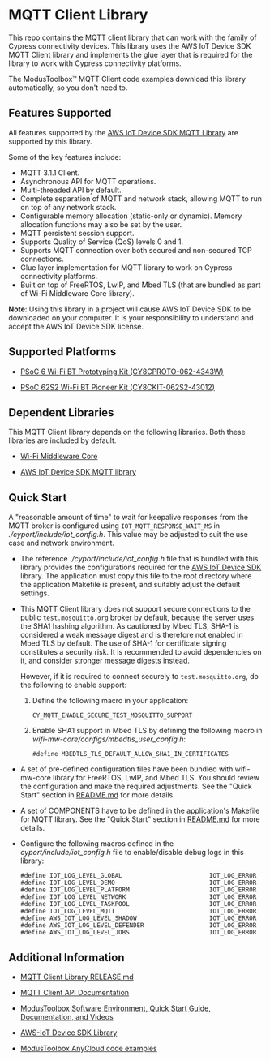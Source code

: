 # MQTT Client Library
This repo contains the MQTT client library that can work with the family of Cypress connectivity devices. This library uses the AWS IoT Device SDK MQTT Client library and implements the glue layer that is required for the library to work with Cypress connectivity platforms.

The ModusToolbox™ MQTT Client code examples download this library automatically, so you don't need to.

## Features Supported
 
All features supported by the [AWS IoT Device SDK MQTT Library](https://github.com/aws/aws-iot-device-sdk-embedded-C/tree/v4_beta/libraries/standard/mqtt) are supported by this library. 

Some of the key features include:
- MQTT 3.1.1 Client.
- Asynchronous API for MQTT operations.
- Multi-threaded API by default.
- Complete separation of MQTT and network stack, allowing MQTT to run on top of any network stack.
- Configurable memory allocation (static-only or dynamic). Memory allocation functions may also be set by the user.
- MQTT persistent session support.
- Supports Quality of Service (QoS) levels 0 and 1.
- Supports MQTT connection over both secured and non-secured TCP connections.
- Glue layer implementation for MQTT library to work on Cypress connectivity platforms.
- Built on top of FreeRTOS, LwIP, and Mbed TLS (that are bundled as part of Wi-Fi Middleware Core library).

**Note**: Using this library in a project will cause AWS IoT Device SDK to be downloaded on your computer.  It is your responsibility to understand and accept the AWS IoT Device SDK license.

## Supported Platforms
-  [PSoC 6 Wi-Fi BT Prototyping Kit (CY8CPROTO-062-4343W)](https://www.cypress.com/documentation/development-kitsboards/psoc-6-wi-fi-bt-prototyping-kit-cy8cproto-062-4343w)

- [PSoC 62S2 Wi-Fi BT Pioneer Kit (CY8CKIT-062S2-43012)](https://www.cypress.com/documentation/development-kitsboards/psoc-62s2-wi-fi-bt-pioneer-kit-cy8ckit-062s2-43012)

## Dependent Libraries
This MQTT Client library depends on the following libraries. Both these libraries are included by default.

- [Wi-Fi Middleware Core](https://github.com/cypresssemiconductorco/wifi-mw-core)

- [AWS IoT Device SDK MQTT library](https://github.com/aws/aws-iot-device-sdk-embedded-C/tree/v4_beta/libraries/standard/mqtt)

## Quick Start
A "reasonable amount of time" to wait for keepalive responses from the MQTT broker is configured using `IOT_MQTT_RESPONSE_WAIT_MS` in *./cyport/include/iot_config.h*. This value may be adjusted to suit the use case and network environment.

- The reference *./cyport/include/iot_config.h* file that is bundled with this library provides the configurations required for the [AWS IoT Device SDK](https://github.com/aws/aws-iot-device-sdk-embedded-C/tree/v4_beta/libraries/standard/mqtt) library. The application must copy this file to the root directory where the application Makefile is present, and suitably adjust the default settings.

- This MQTT Client library does not support secure connections to the public `test.mosquitto.org` broker by default, because the server uses the SHA1 hashing algorithm. As cautioned by Mbed TLS, SHA-1 is considered a weak message digest and is therefore not enabled in Mbed TLS by default. The use of SHA-1 for certificate signing constitutes a security risk. It is recommended to avoid dependencies on it, and consider stronger message digests instead.

   However, if it is required to connect securely to `test.mosquitto.org`, do the following to enable support:

  1. Define the following macro in your application:  

     ```
     CY_MQTT_ENABLE_SECURE_TEST_MOSQUITTO_SUPPORT  
     ```
  2. Enable SHA1 support in Mbed TLS by defining the following macro in *wifi-mw-core/configs/mbedtls_user_config.h*:

     ```
     #define MBEDTLS_TLS_DEFAULT_ALLOW_SHA1_IN_CERTIFICATES  
     ```
- A set of pre-defined configuration files have been bundled with wifi-mw-core library for FreeRTOS, LwIP, and Mbed TLS. You should review the configuration and make the required adjustments. See the "Quick Start" section in [README.md](https://github.com/cypresssemiconductorco/wifi-mw-core/blob/master/README.md) for more details.

- A set of COMPONENTS have to be defined in the application's Makefile for MQTT library. See the "Quick Start" section in [README.md](https://github.com/cypresssemiconductorco/wifi-mw-core/blob/master/README.md) for more details.

- Configure the following macros defined in the *cyport/include/iot_config.h* file to enable/disable debug logs in this library:

  ```
  #define IOT_LOG_LEVEL_GLOBAL                        IOT_LOG_ERROR
  #define IOT_LOG_LEVEL_DEMO                          IOT_LOG_ERROR
  #define IOT_LOG_LEVEL_PLATFORM                      IOT_LOG_ERROR
  #define IOT_LOG_LEVEL_NETWORK                       IOT_LOG_ERROR
  #define IOT_LOG_LEVEL_TASKPOOL                      IOT_LOG_ERROR
  #define IOT_LOG_LEVEL_MQTT                          IOT_LOG_ERROR
  #define AWS_IOT_LOG_LEVEL_SHADOW                    IOT_LOG_ERROR
  #define AWS_IOT_LOG_LEVEL_DEFENDER                  IOT_LOG_ERROR
  #define AWS_IOT_LOG_LEVEL_JOBS                      IOT_LOG_ERROR
  ```

## Additional Information
- [MQTT Client Library RELEASE.md](./RELEASE.md)

- [MQTT Client API Documentation](https://cypresssemiconductorco.github.io/mqtt/api_reference_manual/html/index.html)

- [ModusToolbox Software Environment, Quick Start Guide, Documentation, and Videos](https://www.cypress.com/products/modustoolbox-software-environment)

- [AWS-IoT Device SDK Library](https://github.com/aws/aws-iot-device-sdk-embedded-C/tree/v4_beta)

- [ModusToolbox AnyCloud code examples](https://github.com/cypresssemiconductorco?q=mtb-example-anycloud%20NOT%20Deprecated)

